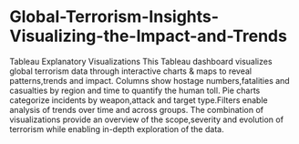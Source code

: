 # Global-Terrorism-Insights-Visualizing-the-Impact-and-Trends
Tableau Explanatory Visualizations
This Tableau dashboard visualizes global terrorism data through interactive charts & maps to reveal patterns,trends and impact. Columns show hostage numbers,fatalities and casualties by region and time to quantify the human toll. Pie charts categorize incidents by weapon,attack and target type.Filters enable analysis of trends over time and across groups. The combination of visualizations provide an overview of the scope,severity and evolution of terrorism while enabling in-depth exploration of the data.
